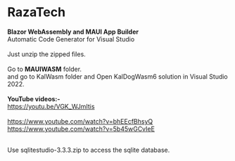 # RazaTech
<strong>Blazor WebAssembly and MAUI App Builder</strong>
<br>
Automatic Code Generator for Visual Studio
<br><br>
Just unzip the zipped files.
<br><br>
Go to <strong>MAUIWASM</strong> folder.
<br>
and go to KalWasm folder and Open KalDogWasm6 solution in Visual Studio 2022.
<br><br>
<strong>YouTube videos:-</strong>
<br>
https://youtu.be/VGK_WJmItis<br><br>
https://www.youtube.com/watch?v=bhEEcfBhsyQ<br>
https://www.youtube.com/watch?v=5b45wGCvIeE

<br>
Use sqlitestudio-3.3.3.zip to access the sqlite database.
